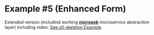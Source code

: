 # Example #5 (Enhanced Form)

Extended version (includind working [**microesb**](https://github.com/clauspruefer/python-micro-esb) microservice abstraction layer)
including video: [See x0-skeleton Example](https://github.com/WEBcodeX1/x0-skeleton/tree/main/example/01-forms-microesb).
